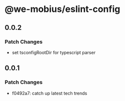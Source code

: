 # @we-mobius/eslint-config

## 0.0.2

### Patch Changes

- set tsconfigRootDir for typescript parser

## 0.0.1

### Patch Changes

- f0492a7: catch up latest tech trends
